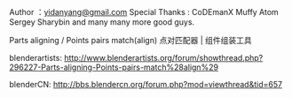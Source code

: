 Author ：yidanyang@gmail.com
Special Thanks : CoDEmanX Muffy Atom Sergey Sharybin and many many more good guys.


Parts aligning / Points pairs match(align)
点对匹配器 | 组件组装工具



blenderartists:
http://www.blenderartists.org/forum/showthread.php?296227-Parts-aligning-Points-pairs-match%28align%29

blenderCN:
http://bbs.blendercn.org/forum.php?mod=viewthread&tid=657
